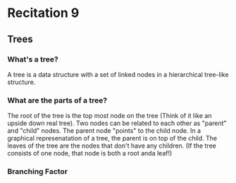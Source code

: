 # Recitation 9 #

## Trees ##

### What's a tree? ###
A tree is a data structure with a set of linked nodes in a hierarchical tree-like structure.

### What are the parts of a tree? ###
The root of the tree is the top most node on the tree (Think of it like an upside down real tree).
Two nodes can be related to each other as "parent" and "child" nodes.  The parent node "points" to the child node.
In a graphical represenatation of a tree, the parent is on top of the child.
The leaves of the tree are the nodes that don't have any children. (If the tree consists of one node, that node is both a root anda leaf!)

### Branching Factor ###
